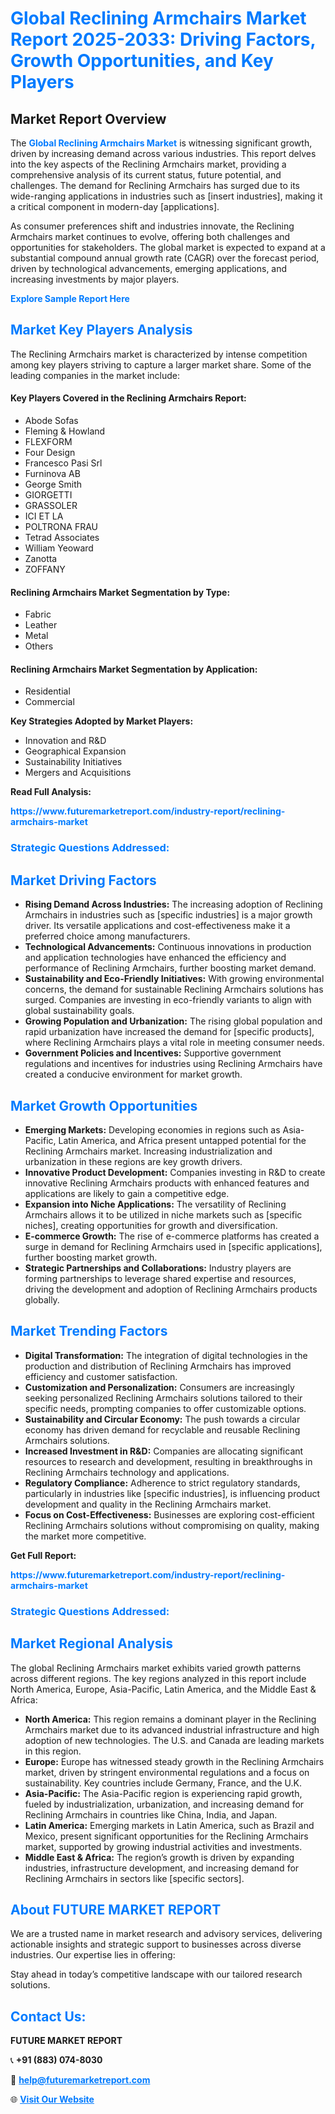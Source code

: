 <h1 style="color: #007BFF;">Global Reclining Armchairs Market Report 2025-2033: Driving Factors, Growth Opportunities, and Key Players</h1>

<section id="overview">
<h2>Market Report Overview</h2>
<p>The <a href="https://www.futuremarketreport.com/industry-report/reclining-armchairs-market" style="color: #007BFF; text-decoration: none;"><strong>Global Reclining Armchairs Market</strong></a> is witnessing significant growth, driven by increasing demand across various industries. This report delves into the key aspects of the Reclining Armchairs market, providing a comprehensive analysis of its current status, future potential, and challenges. The demand for Reclining Armchairs has surged due to its wide-ranging applications in industries such as [insert industries], making it a critical component in modern-day [applications].</p>
<p>As consumer preferences shift and industries innovate, the Reclining Armchairs market continues to evolve, offering both challenges and opportunities for stakeholders. The global market is expected to expand at a substantial compound annual growth rate (CAGR) over the forecast period, driven by technological advancements, emerging applications, and increasing investments by major players.</p>
</section>

<section id="overview">
<p><a href="https://www.futuremarketreport.com/request-sample/reportId=36008" style="color: #007BFF; text-decoration: none;"><strong>Explore Sample Report Here</strong></a></p>
</section>

<section id="key-players">
<h2 style="color: #007BFF;">Market Key Players Analysis</h2>
<p>The Reclining Armchairs market is characterized by intense competition among key players striving to capture a larger market share. Some of the leading companies in the market include:</p>
<h4>Key Players Covered in the Reclining Armchairs Report:</h4>
<ul><li>Abode Sofas</li><li>Fleming &amp; Howland</li><li>FLEXFORM</li><li>Four Design</li><li>Francesco Pasi Srl</li><li>Furninova AB</li><li>George Smith</li><li>GIORGETTI</li><li>GRASSOLER</li><li>ICI ET LA</li><li>POLTRONA FRAU</li><li>Tetrad Associates</li><li>William Yeoward</li><li>Zanotta</li><li>ZOFFANY</li></ul>
<h4>Reclining Armchairs Market Segmentation by Type:</h4>
<ul><li>Fabric</li><li>Leather</li><li>Metal</li><li>Others</li></ul>

<h4>Reclining Armchairs Market Segmentation by Application:</h4>
<ul><li>Residential</li><li>Commercial</li></ul>
<p><strong>Key Strategies Adopted by Market Players:</strong></p>
<ul>
<li>Innovation and R&D</li>
<li>Geographical Expansion</li>
<li>Sustainability Initiatives</li>
<li>Mergers and Acquisitions</li>
</ul>
</section>

<section>
<p><strong>Read Full Analysis: </strong></p><a href="https://www.futuremarketreport.com/industry-report/reclining-armchairs-market" style="color: #007BFF; text-decoration: none;"><strong>https://www.futuremarketreport.com/industry-report/reclining-armchairs-market</strong></a>
<h3 style="color: #007BFF;">Strategic Questions Addressed:</h3>
</section>

<section id="driving-factors">
<h2 style="color: #007BFF;">Market Driving Factors</h2>
<ul>
<li><strong>Rising Demand Across Industries:</strong> The increasing adoption of Reclining Armchairs in industries such as [specific industries] is a major growth driver. Its versatile applications and cost-effectiveness make it a preferred choice among manufacturers.</li>
<li><strong>Technological Advancements:</strong> Continuous innovations in production and application technologies have enhanced the efficiency and performance of Reclining Armchairs, further boosting market demand.</li>
<li><strong>Sustainability and Eco-Friendly Initiatives:</strong> With growing environmental concerns, the demand for sustainable Reclining Armchairs solutions has surged. Companies are investing in eco-friendly variants to align with global sustainability goals.</li>
<li><strong>Growing Population and Urbanization:</strong> The rising global population and rapid urbanization have increased the demand for [specific products], where Reclining Armchairs plays a vital role in meeting consumer needs.</li>
<li><strong>Government Policies and Incentives:</strong> Supportive government regulations and incentives for industries using Reclining Armchairs have created a conducive environment for market growth.</li>
</ul>
</section>

<section id="growth-opportunities">
<h2 style="color: #007BFF;">Market Growth Opportunities</h2>
<ul>
<li><strong>Emerging Markets:</strong> Developing economies in regions such as Asia-Pacific, Latin America, and Africa present untapped potential for the Reclining Armchairs market. Increasing industrialization and urbanization in these regions are key growth drivers.</li>
<li><strong>Innovative Product Development:</strong> Companies investing in R&D to create innovative Reclining Armchairs products with enhanced features and applications are likely to gain a competitive edge.</li>
<li><strong>Expansion into Niche Applications:</strong> The versatility of Reclining Armchairs allows it to be utilized in niche markets such as [specific niches], creating opportunities for growth and diversification.</li>
<li><strong>E-commerce Growth:</strong> The rise of e-commerce platforms has created a surge in demand for Reclining Armchairs used in [specific applications], further boosting market growth.</li>
<li><strong>Strategic Partnerships and Collaborations:</strong> Industry players are forming partnerships to leverage shared expertise and resources, driving the development and adoption of Reclining Armchairs products globally.</li>
</ul>
</section>

<section id="trending-factors">
<h2 style="color: #007BFF;">Market Trending Factors</h2>
<ul>
<li><strong>Digital Transformation:</strong> The integration of digital technologies in the production and distribution of Reclining Armchairs has improved efficiency and customer satisfaction.</li>
<li><strong>Customization and Personalization:</strong> Consumers are increasingly seeking personalized Reclining Armchairs solutions tailored to their specific needs, prompting companies to offer customizable options.</li>
<li><strong>Sustainability and Circular Economy:</strong> The push towards a circular economy has driven demand for recyclable and reusable Reclining Armchairs solutions.</li>
<li><strong>Increased Investment in R&D:</strong> Companies are allocating significant resources to research and development, resulting in breakthroughs in Reclining Armchairs technology and applications.</li>
<li><strong>Regulatory Compliance:</strong> Adherence to strict regulatory standards, particularly in industries like [specific industries], is influencing product development and quality in the Reclining Armchairs market.</li>
<li><strong>Focus on Cost-Effectiveness:</strong> Businesses are exploring cost-efficient Reclining Armchairs solutions without compromising on quality, making the market more competitive.</li>
</ul>
</section>

<section>
<p><strong>Get Full Report: </strong></p><a href="https://www.futuremarketreport.com/industry-report/reclining-armchairs-market" style="color: #007BFF; text-decoration: none;"><strong>https://www.futuremarketreport.com/industry-report/reclining-armchairs-market</strong></a>
<h3 style="color: #007BFF;">Strategic Questions Addressed:</h3>
</section>


<section id="regional-analysis">
<h2 style="color: #007BFF;">Market Regional Analysis</h2>
<p>The global Reclining Armchairs market exhibits varied growth patterns across different regions. The key regions analyzed in this report include North America, Europe, Asia-Pacific, Latin America, and the Middle East & Africa:</p>
<ul>
<li><strong>North America:</strong> This region remains a dominant player in the Reclining Armchairs market due to its advanced industrial infrastructure and high adoption of new technologies. The U.S. and Canada are leading markets in this region.</li>
<li><strong>Europe:</strong> Europe has witnessed steady growth in the Reclining Armchairs market, driven by stringent environmental regulations and a focus on sustainability. Key countries include Germany, France, and the U.K.</li>
<li><strong>Asia-Pacific:</strong> The Asia-Pacific region is experiencing rapid growth, fueled by industrialization, urbanization, and increasing demand for Reclining Armchairs in countries like China, India, and Japan.</li>
<li><strong>Latin America:</strong> Emerging markets in Latin America, such as Brazil and Mexico, present significant opportunities for the Reclining Armchairs market, supported by growing industrial activities and investments.</li>
<li><strong>Middle East & Africa:</strong> The region’s growth is driven by expanding industries, infrastructure development, and increasing demand for Reclining Armchairs in sectors like [specific sectors].</li>
</ul>
</section>

<footer>
<h2 style="color: #007BFF;">About FUTURE MARKET REPORT</h2>
<p>We are a trusted name in market research and advisory services, delivering actionable insights and strategic support to businesses across diverse industries. Our expertise lies in offering:</p>

<p>Stay ahead in today’s competitive landscape with our tailored research solutions.</p>

<h2 style="color: #007BFF;">Contact Us:</h2>
<p><strong>FUTURE MARKET REPORT</strong></p>
<p>📞 <strong>+91 (883) 074-8030</strong></p>
<p>📧 <strong><a href="mailto:help@futuremarketreport.com" style="color: #007BFF;">help@futuremarketreport.com</a></strong></p>
<p>🌐 <strong><a href="https://www.futuremarketreport.com/" style="color: #007BFF;">Visit Our Website</a></strong></p>
</footer>